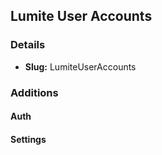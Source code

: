 ## Lumite User Accounts

### Details

* **Slug:** LumiteUserAccounts

### Additions

#### Auth

#### Settings